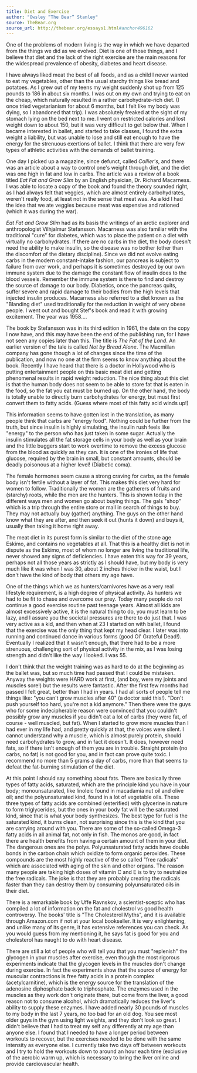 ```yaml
---
title: Diet and Exercise
author: "Owsley “The Bear” Stanley"
source: TheBear.org
source_url: http://thebear.org/essays1.html#anchor496162
---
```


One of the problems of modern living is the way in which we have departed from the things we did as we evolved. Diet is one of those things, and I believe that diet and the lack of the right exercise are the main reasons for the widespread prevalence of obesity, diabetes and heart disease.

I have always liked meat the best of all foods, and as a child I never wanted to eat my vegetables, other than the usual starchy things like bread and potatoes. As I grew out of my teens my weight suddenly shot up from 125 pounds to 186 in about six months. I was out on my own and trying to eat on the cheap, which naturally resulted in a rather carbohydrate-rich diet. (I once tried vegetarianism for about 6 months, but I felt like my body was dying, so I abandoned that trip). I was absolutely freaked at the sight of my stomach lying on the bed next to me. I went on restricted calories and lost weight down to about 150, but it was very difficult to get below that. When I became interested in ballet, and started to take classes, I found the extra weight a liability, but was unable to lose and still eat enough to have the energy for the strenuous exertions of ballet. I think that there are very few types of athletic activities with the demands of ballet training.

One day I picked up a magazine, since defunct, called _Collier's_, and there was an article about a way to control one's weight through diet, and the diet was one high in fat and low in carbs. The article was a review of a book titled _Eat Fat and Grow Slim_ by an English physician, Dr. Richard Macarness. I was able to locate a copy of the book and found the theory sounded right, as I had always felt that veggies, which are almost entirely carbohydrates, weren't really food, at least not in the sense that meat was. As a kid I had the idea that we ate veggies because meat was expensive and rationed (which it was during the war).

_Eat Fat and Grow Slim_ had as its basis the writings of an arctic explorer and anthropologist Vilhjalmur Stefansson. Macarness was also familiar with the traditional "cure" for diabetes, which was to place the patient on a diet with virtually no carbohydrates. If there are no carbs in the diet, the body doesn't need the ability to make insulin, so the disease was no bother (other than the discomfort of the dietary discipline). Since we did not evolve eating carbs in the modern constant-intake fashion, our pancreas is subject to failure from over work, and perhaps it is sometimes destroyed by our own immune system due to the damage the constant flow of insulin does to the blood vessels. Remember the immune system is there to find and destroy the source of damage to our body. Diabetics, once the pancreas quits, suffer severe and rapid damage to their bodies from the high levels that injected insulin produces. Macarness also referred to a diet known as the "Blanding diet" used traditionally for the reduction in weight of very obese people. I went out and bought Stef's book and read it with growing excitement. The year was 1958....

The book by Stefansson was in its third edition in 1961, the date on the copy I now have, and this may have been the end of the publishing run, for I have not seen any copies later than this. The title is _The Fat of the Land_. An earlier version of the tale is called _Not by Bread Alone_. The Macmillan company has gone though a lot of changes since the time of the publication, and now no one at the firm seems to know anything about the book. Recently I have heard that there is a doctor in Hollywood who is putting entertainment people on this basic meat diet and getting phenomenal results in rapid weight reduction. The nice thing about this diet is that the human body does not seem to be able to store fat that is eaten in the food, so the fat you eat must be burned up. On the other hand, the body is totally unable to directly burn carbohydrates for energy, but must first convert them to fatty acids. (Guess where most of this fatty acid winds up!)

This information seems to have gotten lost in the translation, as many people think that carbs are "energy food". Nothing could be further from the truth, but since insulin is highly simulating, the insulin rush feels like "energy" to the person who has just taken in some sugar. Actually the insulin stimulates all the fat storage cells in your body as well as your brain and the little buggers start to work overtime to remove the excess glucose from the blood as quickly as they can. It is one of the ironies of life that glucose, required by the brain in small, but constant amounts, should be deadly poisonous at a higher level! (Diabetic coma).

The female hormones seem cause a strong craving for carbs, as the female body isn't fertile without a layer of fat. This makes this diet very hard for women to follow. Traditionally the women are the gatherers of fruits and (starchy) roots, while the men are the hunters. This is shown today in the different ways men and women go about buying things. The gals "shop" which is a trip through the entire store or mall in search of things to buy. They may not actually buy (gather) anything. The guys on the other hand know what they are after, and then seek it out (hunts it down) and buys it, usually then taking it home right away.

The meat diet in its purest form is similar to the diet of the stone age Eskimo, and contains no vegetables at all. That this is a healthy diet is not in dispute as the Eskimo, most of whom no longer are living the traditional life, never showed any signs of deficiencies. I have eaten this way for 39 years, perhaps not all those years as strictly as I should have, but my body is very much like it was when I was 30, about 2 inches thicker in the waist, but I don't have the kind of body that others my age have.

One of the things which we as hunters/carnivores have as a very real lifestyle requirement, is a high degree of physical activity. As hunters we had to be fit to chase and overcome our prey. Today many people do not continue a good exercise routine past teenage years. Almost all kids are almost excessively active, it is the natural thing to do, you must learn to be lazy, and I assure you the societal pressures are there to do just that. I was very active as a kid, and then when at 23 I started on with ballet, I found that the exercise was the only thing that kept my head clear. I later was into running and continued dance in various forms (good Ol' Grateful Dead!). Eventually I realized that it wasn't enough, that there had to be a more strenuous, challenging sort of physical activity in the mix, as I was losing strength and didn't like the way I looked. I was 55.

I don't think that the weight training was as hard to do at the beginning as the ballet was, but so much time had passed that I could be mistaken. Anyway the weights were HARD work at first, (and boy, were my joints and muscles sore!) but the results were fantastic. After the first few months had passed I felt great, better than I had in years. I had all sorts of people tell me things like: "you can't grow muscles after 40" (a doctor said this!). "Don't push yourself too hard, you're not a kid anymore." Then there were the guys who for some indecipherable reason were convinced that you couldn't possibly grow any muscles if you didn't eat a lot of carbs (they were fat, of course - well muscled, but fat). When I started to grow more muscles than I had ever in my life had, and pretty quickly at that, the voices were silent. I cannot understand why a muscle, which is almost purely protein, should need carbohydrates to grow, and in fact it doesn't. It does, however need fats, so if there isn't enough of them you are in trouble. Straight protein (no carbs, no fat) is not good for you, and in fact can prove quite toxic. I recommend no more than 5 grams a day of carbs, more than that seems to defeat the fat-burning stimulation of the diet.

At this point I should say something about fats. There are basically three types of fatty acids, saturated, which are the principle kind you have in your body; monounsaturated, like linoleic found in macadamia nut oil and olive oil; and the polyunsaturated kind, found in a lot of vegetable oils. These three types of fatty acids are combined (esterified) with glycerine in nature to form triglycerides, but the ones in your body fat will be the saturated kind, since that is what your body synthesizes. The best type for fuel is the saturated kind, it burns clean, not surprising since this is the kind that you are carrying around with you. There are some of the so-called Omega-3 fatty acids in all animal fat, not only in fish. The monos are good, in fact there are health benefits from having a certain amount of them in your diet. The dangerous ones are the polys. Polyunsaturated fatty acids have double bonds in the carbon chain which oxidize to form organic peroxides. These compounds are the most highly reactive of the so called "free radicals" which are associated with aging of the skin and other organs. The reason many people are taking high doses of vitamin C and E is to try to neutralize the free radicals. The joke is that they are probably creating the radicals faster than they can destroy them by consuming polyunsaturated oils in their diet.

There is a remarkable book by Uffe Ravnskov, a scientist-sceptic who has compiled a lot of information on the fat and cholestrol vs good health controversy. The books' title is "The Cholesterol Myths", and it is available through Amazon.com if not at your local bookseller. It is very enlightening, and unlike many of its genre, it has extensive references you can check. As you would guess from my mentioning it, he says fat is good for you and cholesterol has naught to do with heart disease.

There are still a lot of people who will tell you that you must "replenish" the glycogen in your muscles after exercise, even though the most rigorous experiments indicate that the glycogen levels in the muscles don't change during exercise. In fact the experiments show that the source of energy for muscular contractions is free fatty acids in a protein complex (acetylcarnitine), which is the energy source for the translation of the adenosine diphosphate back to triphosphate. The enzymes used in the muscles as they work don't originate there, but come from the liver, a good reason not to consume alcohol, which dramatically reduces the liver's ability to supply these enzymes. I have added nearly 30 pounds of muscles to my body in the last 7 years, no too bad for an old dog. You see most older guys in the gym using light weights, and they don't look so great. I didn't believe that I had to treat my self any differently at my age than anyone else. I found that I needed to have a longer period between workouts to recover, but the exercises needed to be done with the same intensity as everyone else. I currently take two days off between workouts and I try to hold the workouts down to around an hour each time (exclusive of the aerobic warm up, which is necessary to bring the liver online and provide cardiovascular health.
